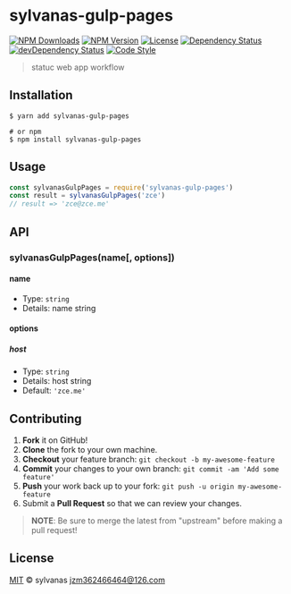 # sylvanas-gulp-pages

[![NPM Downloads][downloads-image]][downloads-url]
[![NPM Version][version-image]][version-url]
[![License][license-image]][license-url]
[![Dependency Status][dependency-image]][dependency-url]
[![devDependency Status][devdependency-image]][devdependency-url]
[![Code Style][style-image]][style-url]

> statuc web app workflow

## Installation

```shell
$ yarn add sylvanas-gulp-pages

# or npm
$ npm install sylvanas-gulp-pages
```

## Usage

<!-- TODO: Introduction of API use -->

```javascript
const sylvanasGulpPages = require('sylvanas-gulp-pages')
const result = sylvanasGulpPages('zce')
// result => 'zce@zce.me'
```

## API

<!-- TODO: Introduction of API -->

### sylvanasGulpPages(name[, options])

#### name

- Type: `string`
- Details: name string

#### options

##### host

- Type: `string`
- Details: host string
- Default: `'zce.me'`

## Contributing

1. **Fork** it on GitHub!
2. **Clone** the fork to your own machine.
3. **Checkout** your feature branch: `git checkout -b my-awesome-feature`
4. **Commit** your changes to your own branch: `git commit -am 'Add some feature'`
5. **Push** your work back up to your fork: `git push -u origin my-awesome-feature`
6. Submit a **Pull Request** so that we can review your changes.

> **NOTE**: Be sure to merge the latest from "upstream" before making a pull request!

## License

[MIT](LICENSE) &copy; sylvanas <jzm362466464@126.com>



[downloads-image]: https://img.shields.io/npm/dm/sylvanas-gulp-pages.svg
[downloads-url]: https://npmjs.org/package/sylvanas-gulp-pages
[version-image]: https://img.shields.io/npm/v/sylvanas-gulp-pages.svg
[version-url]: https://npmjs.org/package/sylvanas-gulp-pages
[license-image]: https://img.shields.io/github/license/sylvanas/sylvanas-gulp-pages.svg
[license-url]: https://github.com/sylvanas/sylvanas-gulp-pages/blob/master/LICENSE
[dependency-image]: https://img.shields.io/david/sylvanas/sylvanas-gulp-pages.svg
[dependency-url]: https://david-dm.org/sylvanas/sylvanas-gulp-pages
[devdependency-image]: https://img.shields.io/david/dev/sylvanas/sylvanas-gulp-pages.svg
[devdependency-url]: https://david-dm.org/sylvanas/sylvanas-gulp-pages?type=dev
[style-image]: https://img.shields.io/badge/code_style-standard-brightgreen.svg
[style-url]: https://standardjs.com
